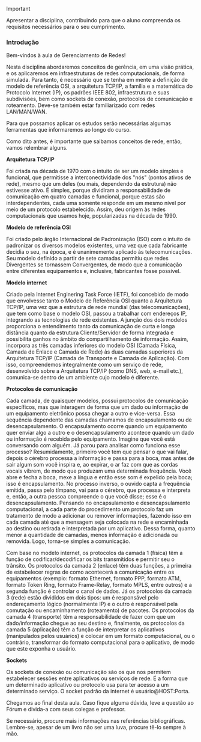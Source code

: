 > [!important]  
> Apresentar a disciplina, contribuindo para que o aluno compreenda os requisitos necessários para o seu cumprimento.  

### **Introdução**

Bem-vindos à aula de Gerenciamento de Redes!

Nesta disciplina abordaremos conceitos de gerência, em uma visão prática, e os aplicaremos em infraestruturas de redes computacionais, de forma simulada. Para tanto, é necessário que se tenha em mente a definição de modelo de referência OSI, a arquitetura TCP/IP, a família e a matemática do Protocolo Internet (IP), os padrões IEEE 802, infraestrutura e suas subdivisões, bem como sockets de conexão, protocolos de comunicação e roteamento. Deve-se também estar familiarizado com redes LAN/MAN/WAN.

Para que possamos aplicar os estudos serão necessárias algumas ferramentas que informaremos ao longo do curso.

Como dito antes, é importante que saibamos conceitos de rede, então, vamos relembrar alguns.

**Arquitetura TCP/IP**

Foi criada na década de 1970 com o intuito de ser um modelo simples e funcional, que permitisse a interconectividade dos "nós" (pontos ativos de rede), mesmo que um deles (ou mais, dependendo da estrutura) não estivesse ativo. É simples, porque dividiram a responsabilidade de comunicação em quatro camadas e funcional, porque estas são interdependentes, cada uma somente responde em um mesmo nível por meio de um protocolo estabelecido. Assim, deu origem às redes computacionais que usamos hoje, popularizadas na década de 1990.

**Modelo de referência OSI**

Foi criado pelo ârgão Internacional de Padronização (ISO) com o intuito de padronizar os diversos modelos existentes, uma vez que cada fabricante decidia o seu, na época, e é unanimemente aplicado às telecomunicações. Seu modelo definido a partir de sete camadas permitiu que redes Divergentes se tornassem Convergentes, de modo que a comunicação entre diferentes equipamentos e, inclusive, fabricantes fosse possível.

**Modelo internet**

Criado pela Internet Enginering Task Force (IETF), foi concebido de modo que envolvesse tanto o Modelo de Referência OSI quanto a Arquitetura TCP/IP, uma vez que a estrutura de rede mundial (das telecomunicações), que tem como base o modelo OSI, passou a trabalhar com endereços IP, integrando as tecnologias de rede existentes. A junção dos dois modelos proporciona o entendimento tanto da comunicação de curta e longa distância quanto da estrutura Cliente/Servidor de forma integrada e possibilita ganhos no âmbito do compartilhamento de informação. Assim, incorpora as três camadas inferiores do modelo OSI (Camada Física, Camada de Enlace e Camada de Rede) às duas camadas superiores da Arquitetura TCP/IP (Camada de Transporte e Camada de Aplicação). Com isso, compreendemos integralmente como um serviço de rede, desenvolvido sobre a Arquitetura TCP/IP (como DNS, web, e-mail etc.), comunica-se dentro de um ambiente cujo modelo é diferente.

**Protocolos de comunicação**

Cada camada, de quaisquer modelos, possui protocolos de comunicação específicos, mas que interagem de forma que um dado ou informação de um equipamento eletrônico possa chegar a outro e vice-versa. Essa sequência dependente das camadas chamamos de encapsulamento ou de desencapsulamento. O encapsulamento ocorre quando um equipamento quer enviar algo a outro e o desencapsulamento acontece quando um dado ou informação é recebida pelo equipamento. Imagine que você está conversando com alguém. Já parou para analisar como funciona esse processo? Resumidamente, primeiro você tem que pensar o que vai falar, depois o cérebro processa a informação e passa para a boca, mas antes de sair algum som você inspira e, ao expirar, o ar faz com que as cordas vocais vibrem, de modo que produzam uma determinada frequência. Você abre e fecha a boca, mexe a língua e então esse som é expelido pela boca; isso é encapsulamento. No processo inverso, o ouvido capta a frequência emitida, passa pelo tímpano, vai para o cérebro, que processa e interpreta e, então, a outra pessoa compreende o que você disse; esse é o desencapsulamento. Pensando no encapsulamento e desencapsulamento computacional, a cada parte do procedimento um protocolo faz um tratamento de modo a adicionar ou remover informações, fazendo isso em cada camada até que a mensagem seja colocada na rede e encaminhada ao destino ou retirada e interpretada por um aplicativo. Dessa forma, quanto menor a quantidade de camadas, menos informação é adicionada ou removida. Logo, torna-se simples a comunicação.

Com base no modelo internet, os protocolos da camada 1 (física) têm a função de codificar/decodificar os bits transmitidos e permitir seu o trânsito. Os protocolos da camada 2 (enlace) têm duas funções, a primeira de estabelecer regras de como acontecerá a comunicação entre os equipamentos (exemplo: formato Ethernet, formato PPP, formato ATM, formato Token Ring, formato Frame-Relay, formato MPLS, entre outros) e a segunda função é controlar o canal de dados. Já os protocolos da camada 3 (rede) estão divididos em dois tipos: um é responsável pelo endereçamento lógico (normalmente IP) e o outro é responsável pela comutação ou encaminhamento (roteamento) de pacotes. Os protocolos da camada 4 (transporte) têm a responsabilidade de fazer com que um dado/informação chegue ao seu destino e, finalmente, os protocolos da camada 5 (aplicação) têm a função de interpretar os aplicativos (manipulados pelos usuários) e colocar em um formato computacional, ou o contrário, transformar do formato computacional para o aplicativo, de modo que este exponha o usuário.

**Sockets**

Os sockets de conexão ou comunicação são os que nos permitem estabelecer sessões entre aplicativos ou serviços de rede. É a forma que um determinado aplicativo ou protocolo usa para ter acesso a um determinado serviço. O socket padrão da internet é usuário@HOST:Porta.

Chegamos ao final desta aula. Caso fique alguma dúvida, leve a questão ao Fórum e divida-a com seus colegas e professor.

Se necessário, procure mais informações nas referências bibliográficas. Lembre-se, apesar de um livro não ser uma luva, procure tê-lo sempre à mão.